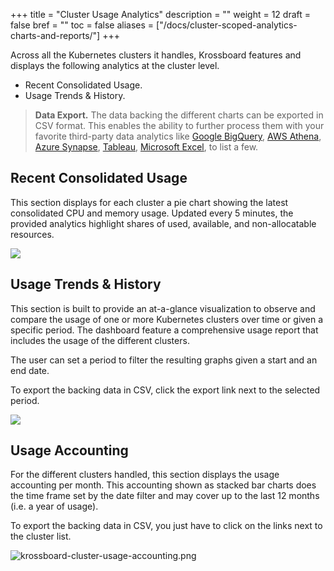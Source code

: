 +++
title = "Cluster Usage Analytics"
description = ""
weight = 12
draft = false
bref = ""
toc = false
aliases = ["/docs/cluster-scoped-analytics-charts-and-reports/"]
+++


Across all the Kubernetes clusters it handles, Krossboard features and displays the following analytics at the cluster level.
  * Recent Consolidated Usage.
  * Usage Trends & History.

> **Data Export.** The data backing the different charts can be exported in CSV format. This enables the ability to further process them with your favorite third-party data analytics like [Google BigQuery](https://cloud.google.com/bigquery), [AWS Athena](https://aws.amazon.com/athena/), [Azure Synapse](https://azure.microsoft.com/en-us/services/synapse-analytics/), [Tableau](https://www.tableau.com/), [Microsoft Excel](https://www.microsoft.com/en-us/microsoft-365/excel#pivot-forPersonal), to list a few.

## Recent Consolidated Usage
This section displays for each cluster a pie chart showing the latest consolidated CPU and memory usage. Updated every 5 minutes, the provided analytics highlight shares of used, available, and non-allocatable resources.

![](/images/docs/screenshorts/krossboard-current-usage-overview.png)

 
## Usage Trends & History
This section is built to provide an at-a-glance visualization to observe and compare the usage of one or more Kubernetes clusters over time or given a specific period.
The dashboard feature a comprehensive usage report that includes the usage of the different clusters.

The user can set a period to filter the resulting graphs given a start and an end date.

To export the backing data in CSV, click the export link next to the selected period.

![](/images/docs/screenshorts/krossboard-consolidated-clusters-usage.png)

## Usage Accounting
For the different clusters handled, this section displays the usage accounting per month. 
This accounting shown as stacked bar charts does the time frame set by the date filter and may cover up to the last 12 months (i.e. a year of usage).

To export the backing data in CSV, you just have to click on the links next to the cluster list.

![krossboard-cluster-usage-accounting.png](/images/docs/screenshorts/krossboard-cluster-usage-accounting.png)